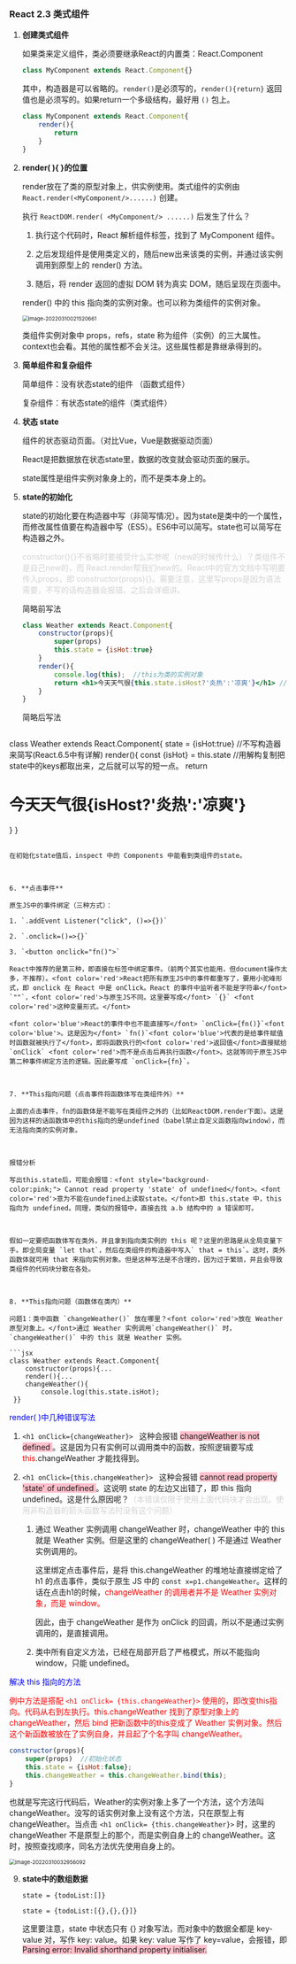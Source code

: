 ### React 2.3   类式组件

1. **创建类式组件**

   如果类来定义组件，类必须要继承React的内置类：React.Component

   ```jsx
   class MyComponent extends React.Component{}
   ```

   其中，构造器是可以省略的。`render()`是必须写的，`render(){return}` 返回值也是必须写的。如果return一个多级结构，最好用 `()` 包上。

   ```jsx
   class MyComponent extends React.Component{
       render(){
           return 
       }
   }
   ```

   

2. **render( ){ }的位置**

   render放在了类的原型对象上，供实例使用。类式组件的实例由 `React.render(<MyComponent/>......)` 创建。

   执行 `ReactDOM.render( <MyComponent/> ......)` 后发生了什么？

   1. 执行这个代码时，React 解析组件标签，找到了 MyComponent 组件。

   2. 之后发现组件是使用类定义的，随后new出来该类的实例，并通过该实例调用到原型上的 render() 方法。

   3. 随后，将 render 返回的虚拟 DOM 转为真实 DOM，随后呈现在页面中。

      

   render() 中的 this 指向类的实例对象。也可以称为类组件的实例对象。

   <img src="C:\Users\GUOQING ZHU\AppData\Roaming\Typora\typora-user-images\image-20220310021520661.png" alt="image-20220310021520661" style="zoom: 67%;" />

   类组件实例对象中 props，refs，state 称为组件（实例）的三大属性。context也会看。其他的属性都不会关注。这些属性都是靠继承得到的。

   

3. **简单组件和复杂组件**

   简单组件：没有状态state的组件 （函数式组件）

   复杂组件：有状态state的组件（类式组件）

   

4. **状态 state**

   组件的状态驱动页面。（对比Vue，Vue是数据驱动页面）

   React是把数据放在状态state里，数据的改变就会驱动页面的展示。

   state属性是组件实例对象身上的，而不是类本身上的。

   

5. **state的初始化**

   state的初始化要在构造器中写（非简写情况）。因为state是类中的一个属性，而修改属性值要在构造器中写（ES5）。ES6中可以简写。state也可以简写在构造器之外。

   <font color='lightgrey'>constructor(){}不省略时要接受什么实参呢（new的时候传什么）？类组件不是自己new的，而 React.render帮我们new的。React中的官方文档中写明要传入props，即 constructor(props){}。需要注意，这里写props是因为语法需要，不写的话构造器会报错。之后会详细讲。</font>

   

   简略前写法

   ```jsx
   class Weather extends React.Component{
       constructor(props){
           super(props)
           this.state = {isHot:true}
       }
       render(){
           console.log(this);  //this为类的实例对象
           return <h1>今天天气很{this.state.isHost?'炎热':'凉爽'}</h1> //三元表达式处理state数据
       }
   }
   ```

   简略后写法

   ```jsx
class Weather extends React.Component{
       state = {isHot:true}  //不写构造器来简写(React.6.5中有详解)
       render(){
           const {isHot} = this.state  //用解构复制把state中的keys都取出来，之后就可以写的短一点。
           return <h1>今天天气很{isHost?'炎热':'凉爽'}</h1> 
       }
   }
   ```
   
   在初始化state值后，inspect 中的 Components 中能看到类组件的state。

   

6. **点击事件**

   原生JS中的事件绑定（三种方式）：

   1. `.addEvent Listener("click", ()=>{})`

   2. `.onclick=()=>{}`

   3. `<button onclick="fn()">`

   React中推荐的是第三种，即直接在标签中绑定事件。（前两个其实也能用，但document操作太多，不推荐）。<font color='red'>React把所有原生JS中的事件都重写了，要用小驼峰形式，即 onclick 在 React 中是 onClick。React 的事件中监听者不能是字符串</font> `""`，<font color='red'>与原生JS不同。这里要写成</font> `{}` <font color='red'>这种变量形式。</font>

   <font color='blue'>React的事件中也不能直接写</font> `onClick={fn()}`<font color='blue'>。这是因为</font> `fn()`<font color='blue'>代表的是给事件赋值时函数就被执行了</font>，即将函数执行的<font color='red'>返回值</font>直接赋给 `onClick` <font color='red'>而不是点击后再执行函数</font>。这就等同于原生JS中第二种事件绑定方法的逻辑。因此要写成 `onClick={fn}`。

   

7. **This指向问题（点击事件将函数体写在类组件外）**

   上面的点击事件，fn的函数体是不能写在类组件之外的（比如ReactDOM.render下面）。这是因为这样的话函数体中的this指向的是undefined（babel禁止自定义函数指向window），而无法指向类的实例对象。

   

   报错分析

   写出this.state后，可能会报错：<font style="background-color:pink;"> Cannot read property 'state' of undefined</font>。<font color='red'>意为不能在undefined上读取state。</font>即 this.state 中，this 指向为 undefined。同理，类似的报错中，直接去找 a.b 结构中的 a 错误即可。

   

   假如一定要把函数体写在类外，并且拿到指向类实例的 this 呢？这里的思路是从全局变量下手。即全局变量 `let that`，然后在类组件的构造器中写入` that = this`。这时，类外函数体就可用 that 来指向实例对象。但是这种写法是不合理的，因为过于繁琐，并且会导致类组件的代码块分散在各处。

   

8. **This指向问题（函数体在类内）**

   问题1：类中函数 `changeWeather()` 放在哪里？<font color='red'>放在 Weather 原型对象上。</font>通过 Weather 实例调用`changeWeather()` 时，`changeWeather()` 中的 this 就是 Weather 实例。

   ```jsx
   class Weather extends React.Component{
       constructor(props){...
       render(){...
       changeWeather(){
           console.log(this.state.isHot);
    }}
   ```

   

   <font color='blue'>render( )中几种错误写法</font>

   1. `<h1 onClick={changeWeather}> ` 这种会报错 <font style="background-color:pink;">  changeWeather is not defined </font>。这是因为只有实例可以调用类中的函数，按照逻辑要写成 <font color='red'>this</font>.changeWeather 才能找得到。

   2. `<h1 onClick={this.changeWeather}> ` 这种会报错 <font style="background-color:pink;">  cannot read property 'state' of undefined </font>。这说明 state 的左边又出错了，即 this 指向 undefined。这是什么原因呢？<font color='lightgrey'>（本错误仅限于使用上面代码块才会出现。使用非构造器的箭头函数写法时没有这个问题）</font>

      1. 通过 Weather 实例调用 changeWeather 时，changeWeather 中的 this 就是 Weather 实例。但是这里的 changeWeather( ) 不是通过 Weather 实例调用的。

         这里绑定点击事件后，是将 this.changeWeather 的堆地址直接绑定给了 h1 的点击事件，类似于原生 JS 中的 `const x=p1.changeWeather`。这样的话在点击h1的时候，<font color='red'>changeWeather 的调用者并不是 Weather 实例对象，而是 window。</font>

         因此，由于 changeWeather 是作为 onClick 的回调，所以不是通过实例调用的，是直接调用。

      2. 类中所有自定义方法，已经在局部开启了严格模式，所以不能指向 window，只能 undefined。

         

   <font color='blue'>解决 this 指向的方法</font>

   <font color='red'>例中方法是搭配 `<h1 onClick= {this.changeWeather}>` 使用的，即改变this指向。代码从右到左执行。this.changeWeather 找到了原型对象上的 changeWeather，然后 bind 把新函数中的this变成了 Weather 实例对象。然后这个新函数被放在了实例自身，并且起了个名字叫 changeWeather。</font>

   ```jsx
   constructor(props){
       super(props)  //初始化状态
       this.state = {isHot:false};
       this.changeWeather = this.changeWeather.bind(this);
   }
   ```

   也就是写完这行代码后，Weather的实例对象上多了一个方法，这个方法叫 changeWeather。没写的话实例对象上没有这个方法，只在原型上有 changeWeather。当点击 `<h1 onClick= {this.changeWeather}>` 时，这里的 changeWeather 不是原型上的那个，而是实例自身上的 changeWeather。这时，按照查找顺序，同名方法优先使用自身上的。

   <img src="C:\Users\GUOQING ZHU\AppData\Roaming\Typora\typora-user-images\image-20220310032956092.png" alt="image-20220310032956092" style="zoom:67%;" />

   

9. **state中的数组数据**

   `state = {todoList:[]}`

   `state = {todoList:[{},{},{}]}`

   这里要注意，state 中状态只有 {} 对象写法，而对象中的数据全都是 key-value 对，写作 key: value。如果 key: value 写作了 key=value，会报错，即 <font style="background-color:pink;"> Parsing error: Invalid shorthand property initialiser.</font>



